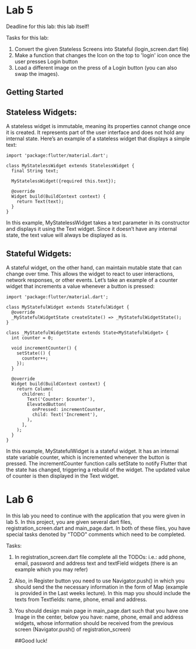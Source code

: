 # Lab 5

Deadline for this lab:
this lab itself!

Tasks for this lab:
1. Convert the given Stateless Screens into Stateful (login_screen.dart file)
2. Make a function that changes the Icon on the top to 'login' icon once the user presses Login button
3. Load a different image on the press of a Login button (you can also swap the images).

## Getting Started

## Stateless Widgets:
A stateless widget is immutable, meaning its properties cannot change once it is created. It represents part of the user interface and does not hold any internal state. Here’s an example of a stateless widget that displays a simple text:
```
import 'package:flutter/material.dart';

class MyStatelessWidget extends StatelessWidget {
  final String text;

  MyStatelessWidget({required this.text});

  @override
  Widget build(BuildContext context) {
    return Text(text);
  }
}
```
In this example, MyStatelessWidget takes a text parameter in its constructor and displays it using the Text widget. Since it doesn’t have any internal state, the text value will always be displayed as is.


## Stateful Widgets:
A stateful widget, on the other hand, can maintain mutable state that can change over time. This allows the widget to react to user interactions, network responses, or other events. Let’s take an example of a counter widget that increments a value whenever a button is pressed:

```
import 'package:flutter/material.dart';

class MyStatefulWidget extends StatefulWidget {
  @override
  _MyStatefulWidgetState createState() => _MyStatefulWidgetState();
}

class _MyStatefulWidgetState extends State<MyStatefulWidget> {
  int counter = 0;

  void incrementCounter() {
    setState(() {
      counter++;
    });
  }

  @override
  Widget build(BuildContext context) {
    return Column(
      children: [
        Text('Counter: $counter'),
        ElevatedButton(
          onPressed: incrementCounter,
          child: Text('Increment'),
        ),
      ],
    );
  }
}
```
In this example, MyStatefulWidget is a stateful widget. It has an internal state variable counter, which is incremented whenever the button is pressed. The incrementCounter function calls setState to notify Flutter that the state has changed, triggering a rebuild of the widget. The updated value of counter is then displayed in the Text widget.


# Lab 6

In this lab you need to continue with the application that you were given in lab 5. In this project, you are given several dart files, registration_screen.dart and main_page.dart. In both of these files, you have special tasks denoted by "TODO" comments which need to be completed.

Tasks: 
1. In registration_screen.dart file complete all the TODOs: i.e.: add phone, email, password and address text and textField widgets (there is an example which you may refer)
2. Also, in Register button you need to use Navigator.push() in which you should send the the necessary information in the form of Map (example is provided in the Last weeks lecture). In this map you should include the texts from Textfields: name, phone, email and address.
3. You should design main page in main_page.dart such that you have one Image in the center, below you have: name, phone, email and address widgets, whose information should be received from the previous screen (Navigator.push() of registration_screen)

   ##Good luck!
